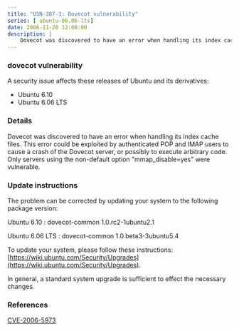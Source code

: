 ```yaml
---
title: "USN-387-1: Dovecot vulnerability"
series: [ ubuntu-06.06-lts]
date: 2006-11-28 12:00:00
description: |
    Dovecot was discovered to have an error when handling its index cache  files.  This error could be exploited by authenticated POP and IMAP  users to cause a crash of the Dovecot server, or possibly to execute  arbitrary code.  Only servers using the non-default option  &quot;mmap_disable=yes&quot; were vulnerable.
--- 
```

 
### dovecot vulnerability

A security issue affects these releases of Ubuntu and its derivatives:

* Ubuntu 6.10
* Ubuntu 6.06 LTS

### Details

Dovecot was discovered to have an error when handling its index cache files. This error could be exploited by authenticated POP and IMAP users to cause a crash of the Dovecot server, or possibly to execute arbitrary code. Only servers using the non-default option &quot;mmap_disable=yes&quot; were vulnerable.

### Update instructions

The problem can be corrected by updating your system to the following package version:

Ubuntu 6.10
 : dovecot-common <span>1.0.rc2-1ubuntu2.1</span>

Ubuntu 6.06 LTS
 : dovecot-common <span>1.0.beta3-3ubuntu5.4</span>

To update your system, please follow these instructions: [https://wiki.ubuntu.com/Security/Upgrades](https://wiki.ubuntu.com/Security/Upgrades).

In general, a standard system upgrade is sufficient to effect the necessary changes.

### References

 [CVE-2006-5973](http://people.ubuntu.com/~ubuntu-security/cve/CVE-2006-5973)
 
